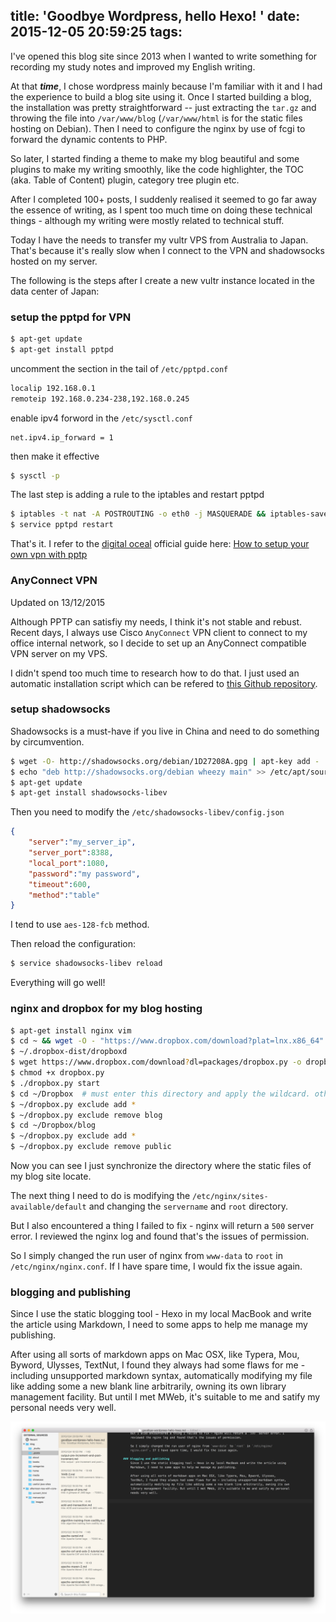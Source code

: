 title: 'Goodbye Wordpress, hello Hexo! '
date: 2015-12-05 20:59:25
tags:
---

I've opened this blog site since 2013 when I wanted to write something for recording my study notes and improved my English writing.

At that **_time_**, I chose wordpress mainly because I'm familiar with it and I had the experience to build a blog site using it. Once I started building a blog, the installation was pretty straightforward -- just extracting the `tar.gz` and throwing the file into `/var/www/blog` (`/var/www/html` is for the static files hosting on Debian). Then I need to configure the nginx by use of fcgi to forward the dynamic contents to PHP.

So later, I started finding a theme to make my blog beautiful and some plugins to make my writing smoothly, like the code highlighter, the TOC (aka. Table of Content) plugin, category tree plugin etc.

After I completed 100+ posts, I suddenly realised it seemed to go far away the essence of writing, as I spent too much time on doing these technical things - although my writing were mostly related to technical stuff.

Today I have the needs to transfer my vultr VPS from Australia to Japan. That's because it's really slow when I connect to the VPN and shadowsocks hosted on my server.

The following is the steps after I create a new vultr instance located in the data center of Japan:

### setup the pptpd for VPN
``` bash
$ apt-get update
$ apt-get install pptpd
```
uncomment the section in the tail of `/etc/pptpd.conf`
``` txt /etc/pptpd.conf
localip 192.168.0.1
remoteip 192.168.0.234-238,192.168.0.245
```
enable ipv4 forword in the `/etc/sysctl.conf`
``` text /etc/sysctl.conf
net.ipv4.ip_forward = 1
```
then make it effective
``` bash
$ sysctl -p
```
The last step is adding a rule to the iptables and restart pptpd
``` bash
$ iptables -t nat -A POSTROUTING -o eth0 -j MASQUERADE && iptables-save
$ service pptpd restart
```

That's it. I refer to the [digital oceal](http://digitalocean.com) official guide here: [How to setup your own vpn with pptp](https://www.digitalocean.com/community/tutorials/how-to-setup-your-own-vpn-with-pptp)

### AnyConnect VPN
Updated on 13/12/2015

Although PPTP can satisfiy	 my needs, I think it's not stable and rebust. Recent days, I always use Cisco `AnyConnect` VPN client to connect to my office internal network, so I decide to set up an AnyConnect compatible VPN server on my VPS.

I didn't spend too much time to research how to do that. I just used an automatic installation script which can be refered to [this Github repository](https://github.com/fanyueciyuan/eazy-for-ss).

### setup shadowsocks
Shadowsocks is a must-have if you live in China and need to do something by circumvention.

``` bash
$ wget -O- http://shadowsocks.org/debian/1D27208A.gpg | apt-key add -
$ echo "deb http://shadowsocks.org/debian wheezy main" >> /etc/apt/sources.list
$ apt-get update
$ apt-get install shadowsocks-libev
```

Then you need to modify the `/etc/shadowsocks-libev/config.json`
``` json /etc/shadowsocks-libev/config.json
{
    "server":"my_server_ip",
    "server_port":8388,
    "local_port":1080,
    "password":"my password",
    "timeout":600,
    "method":"table"
}
```

I tend to use `aes-128-fcb` method.

Then reload the configuration:
``` bash
$ service shadowsocks-libev reload
```

Everything will go well!

### nginx and dropbox for my blog hosting
``` bash
$ apt-get install nginx vim
$ cd ~ && wget -O - "https://www.dropbox.com/download?plat=lnx.x86_64" | tar xzf -
$ ~/.dropbox-dist/dropboxd
$ wget https://www.dropbox.com/download?dl=packages/dropbox.py -o dropbox.py
$ chmod +x dropbox.py
$ ./dropbox.py start
$ cd ~/Dropbox  # must enter this directory and apply the wildcard. otherwise it didn't take effect
$ ~/dropbox.py exclude add *
$ ~/dropbox.py exclude remove blog
$ cd ~/Dropbox/blog
$ ~/dropbox.py exclude add *
$ ~/dropbox.py exclude remove public
```
Now you can see I just synchronize the directory where the static files of my blog site locate.

The next thing I need to do is modifying the `/etc/nginx/sites-available/default` and changing the `servername` and `root` directory.

But I also encountered a thing I failed to fix - nginx will return a `500` server error. I reviewed the nginx log and found that's the issues of permission.

So I simply changed the run user of nginx from `www-data` to `root` in `/etc/nginx/nginx.conf`. If I have spare time, I would fix the issue again.

### blogging and publishing
Since I use the static blogging tool - Hexo in my local MacBook and write the article using Markdown, I need to some apps to help me manage my publishing.

After using all sorts of markdown apps on Mac OSX, like Typera, Mou, Byword, Ulysses, TextNut, I found they always had some flaws for me - including unsupported markdown syntax, automatically modifying my file like adding some a new blank line arbitrarily, owning its own library management facility. But until I met MWeb, it's suitable to me and satify my personal needs very well.

![Blogging with MWeb](/media/blogging-with-mweb.png)




